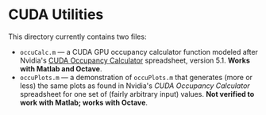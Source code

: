 CUDA Utilities
==============

This directory currently contains two files:

* `occuCalc.m` — a CUDA GPU occupancy calculator function modeled after
  Nvidia's
  [CUDA Occupancy Calculator](http://developer.download.nvidia.com/compute/cuda/CUDA_Occupancy_calculator.xls)
  spreadsheet, version 5.1. **Works with Matlab and Octave**.
* `occuPlots.m` — a demonstration of `occuPlots.m` that generates
  (more or less) the same plots as found in Nvidia's *CUDA Occupancy
  Calculator* spreadsheet for one set of (fairly arbitrary input)
  values. **Not verified to work with Matlab; works with Octave**.

